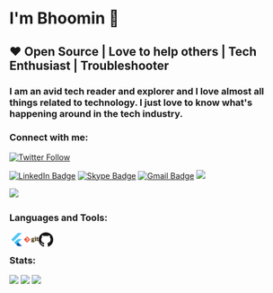 # I'm Bhoomin 👋

## ❤ Open Source | Love to help others | Tech Enthusiast | Troubleshooter

### I am an avid tech reader and explorer and I love almost all things related to technology. I just love to know what's happening around in the tech industry.

### Connect with me:

[![Twitter Follow](https://img.shields.io/twitter/follow/bhoominnaik?color=1da1f2&logo=Twitter&style=for-the-badge)](https://twitter.com/intent/follow?original_referer=https%3A%2F%2Fgithub.com%2Fbhoominnaik&screen_name=bhoominnaik)

[![LinkedIn Badge](https://img.shields.io/badge/-Bhoomin%20Naik-blue?style=flat&logo=Linkedin&logoColor=white&link=https://www.linkedin.com/in/bhoomin-naik/)](https://www.linkedin.com/in/bhoomin-naik/)
[![Skype Badge](https://img.shields.io/badge/-bhoominnaik-blue?style=flat&logo=Skype&logoColor=white&link=skype:bhoominnaik)](skype:bhoominnaik)
[![Gmail Badge](https://img.shields.io/badge/-bhoominn@gmail.com-c14438?style=flat&logo=Gmail&logoColor=white&link=mailto:bhoominn@gmail.com)](mailto:bhoominn@gmail.com)
![](https://visitor-badge.glitch.me/badge?page_id=bhoominn.bhoominn)

<a href="https://www.buymeacoffee.com/bhoominn"><img src="https://img.buymeacoffee.com/button-api/?text=Buy me a coffee&emoji=&slug=bhoominn&button_colour=5F7FFF&font_colour=ffffff&font_family=Cookie&outline_colour=000000&coffee_colour=FFDD00"></a>


### Languages and Tools:
<img align="left" alt="Flutter" width="26px" src="https://raw.githubusercontent.com/github/explore/80688e429a7d4ef2fca1e82350fe8e3517d3494d/topics/flutter/flutter.png" />
<img align="left" alt="Git" width="26px" src="https://raw.githubusercontent.com/github/explore/80688e429a7d4ef2fca1e82350fe8e3517d3494d/topics/git/git.png" />
<img align="left" alt="GitHub" width="26px" src="https://raw.githubusercontent.com/github/explore/78df643247d429f6cc873026c0622819ad797942/topics/github/github.png" />

<br/>

### Stats:
<img src="https://github-readme-stats.vercel.app/api/top-langs/?username=bhoominn&layout=compact" />
<img src="https://github-readme-stats.vercel.app/api?username=bhoominn" />
<img src="https://github-profile-trophy.vercel.app/?username=bhoominn" />
